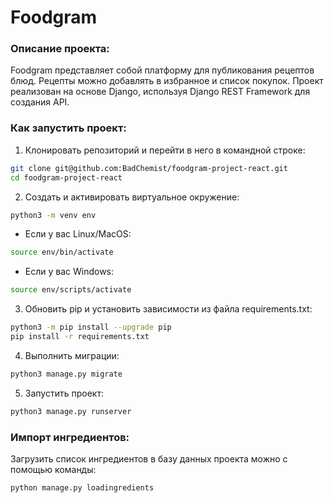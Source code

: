 # Foodgram

### Описание проекта:
Foodgram представляет собой платформу для публикования рецептов блюд.
Рецепты можно добавлять в избранное и список покупок.
Проект реализован на основе Django, используя Django REST Framework для создания API.
 
### Как запустить проект:

1. Клонировать репозиторий и перейти в него в командной строке:

```bash
git clone git@github.com:BadChemist/foodgram-project-react.git
cd foodgram-project-react
```

2. Создать и активировать виртуальное окружение:

```bash
python3 -m venv env
```

- Если у вас Linux/MacOS:

```bash
source env/bin/activate
```

- Если у вас Windows:

```bash
source env/scripts/activate
```

3. Обновить pip и установить зависимости из файла requirements.txt:

```bash
python3 -m pip install --upgrade pip
pip install -r requirements.txt
```

4. Выполнить миграции:

```bash
python3 manage.py migrate
```

5. Запустить проект:

```bash
python3 manage.py runserver
```

### Импорт ингредиентов:

Загрузить список ингредиентов в базу данных проекта можно с помощью команды:

```bash
python manage.py loadingredients
```
